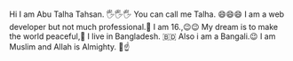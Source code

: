 Hi I am Abu Talha Tahsan. 🖐️🖐️🖐️
You can call me Talha. 😄😄😄
I am a web developer but not much professional.🥲
I am 16.,😉😉
My dream is to make the world peaceful,🤝
I live in Bangladesh. 🇧🇩
Also i am a Bangali.😉
I am Muslim and Allah is Almighty. 🏴☝️
<!---
LOOTOU/LOOTOU is a ✨ special ✨ repository because its `README.md` (this file) appears on your GitHub profile.
You can click the Preview link to take a look at your changes.
--->
